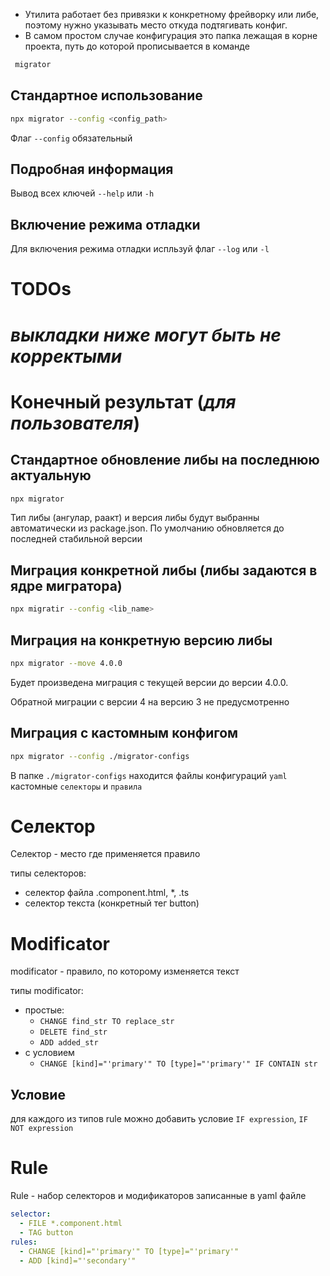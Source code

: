 * Утилита работает без привязки к конкретному фрейворку или либе, поэтому нужно указывать место откуда подтягивать конфиг.
* В самом простом случае конфигурация это папка лежащая в корне проекта, путь до которой прописывается в команде 
```bash
 migrator
 ```

## Стандартное использование
```bash
npx migrator --config <config_path>
```
Флаг `--config` обязательный

## Подробная информация
Вывод всех ключей `--help` или `-h`

## Включение режима отладки
Для включения режима отладки испльзуй флаг `--log` или `-l`


# TODOs

# ***выкладки ниже могут быть не корректыми***


# Конечный результат (*для пользователя*)
## Стандартное обновление либы на последнюю актуальную
```bash
npx migrator
```
Тип либы (ангулар, раакт) и версия либы будут выбранны автоматически из package.json. По умолчанию обновляется до последней стабильной версии
## Миграция конкретной либы (либы задаются в ядре мигратора)
```bash
npx migratir --config <lib_name>
```
## Миграция на конкретную версию либы
```bash
npx migrator --move 4.0.0
```
Будет произведена миграция с текущей версии до версии 4.0.0.

Обратной миграции с версии 4 на версию 3 не предусмотренно
## Миграция с кастомным конфигом
```bash
npx migrator --config ./migrator-configs
```
В папке `./migrator-configs` находится файлы конфигураций `yaml` кастомные `селекторы` и `правила`


# Селектор
Селектор - место где применяется правило

типы селекторов:
* селектор файла .component.html, *, .ts
* селектор текста (конкретный тег button)

# Modificator
modificator - правило, по которому изменяется текст

типы modificator:
* простые:
  * `CHANGE find_str TO replace_str`
  * `DELETE find_str`
  * `ADD added_str`
* с условием
  * `CHANGE [kind]="'primary'" TO [type]="'primary'" IF CONTAIN str`

## Условие
для каждого из типов rule можно добавить условие `IF expression`, `IF NOT expression`


# Rule
Rule - набор селекторов и модификаторов записанные в yaml файле
```yaml
selector:
  - FILE *.component.html
  - TAG button
rules:
  - CHANGE [kind]="'primary'" TO [type]="'primary'"
  - ADD [kind]="'secondary'"
```
